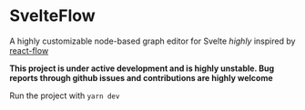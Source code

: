 # SvelteFlow
A highly customizable node-based graph editor for Svelte  _highly_ inspired by [react-flow](https://reactflow.dev/)

**This project is under active development and is highly unstable. Bug reports through github issues and contributions are highly welcome**

Run the project with `yarn dev`